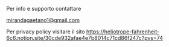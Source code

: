 Per info e supporto contattare

mirandagaetano1@gmail.com

Per privacy policy visitare il sito
https://heliotrope-fahrenheit-6c6.notion.site/30cde932afae4e7b8014c71cd86f247c?pvs=74
